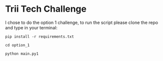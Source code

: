 # Trii Tech Challenge

I chose to do the option 1 challenge, to run the script please clone the repo and type in your terminal: 

`pip install -r requirements.txt`


`cd option_1`


`python main.py1`
